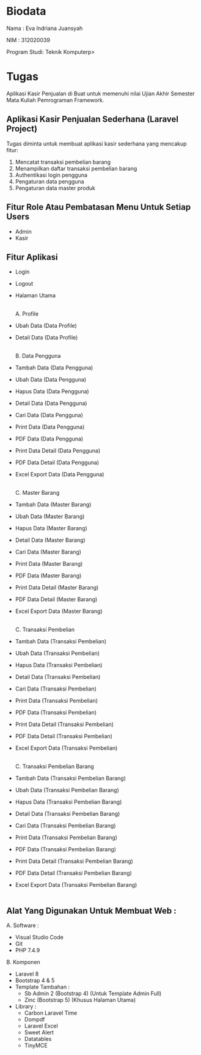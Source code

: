 # Biodata 

<p>Nama : Eva Indriana Juansyah</p>
<p>NIM : 312020039</p>
<p>Program Studi: Teknik Komputerp>

# Tugas

Aplikasi Kasir Penjualan di Buat untuk memenuhi nilai Ujian Akhir Semester Mata Kuliah Pemrograman Framework.

## Aplikasi Kasir  Penjualan Sederhana (Laravel Project) 

Tugas diminta untuk membuat aplikasi kasir sederhana yang mencakup fitur:

1. Mencatat transaksi pembelian barang
2. Menampilkan daftar transaksi pembelian barang
3. Authentikasi login pengguna
4. Pengaturan data pengguna
5. Pengaturan data master produk


## Fitur Role Atau Pembatasan Menu Untuk Setiap Users

-   Admin
-   Kasir

## Fitur Aplikasi

-   Login<br>
-   Logout<br>
-   Halaman Utama<br><br>

    A. Profile<br>

-   Ubah Data (Data Profile)<br>
-   Detail Data (Data Profile)<br><br>

    B. Data Pengguna<br>

-   Tambah Data (Data Pengguna)<br>
-   Ubah Data (Data Pengguna)<br>
-   Hapus Data (Data Pengguna)<br>
-   Detail Data (Data Pengguna)<br>
-   Cari Data (Data Pengguna)<br>
-   Print Data (Data Pengguna)<br>
-   PDF Data (Data Pengguna)<br>
-   Print Data Detail (Data Pengguna)<br>
-   PDF Data Detail (Data Pengguna)<br>
-   Excel Export Data (Data Pengguna)<br><br>

    C. Master Barang<br>

-   Tambah Data (Master Barang)<br>
-   Ubah Data (Master Barang)<br>
-   Hapus Data (Master Barang)<br>
-   Detail Data (Master Barang)<br>
-   Cari Data (Master Barang)<br>
-   Print Data (Master Barang)<br>
-   PDF Data (Master Barang)<br>
-   Print Data Detail (Master Barang)<br>
-   PDF Data Detail (Master Barang)<br>
-   Excel Export Data (Master Barang)<br><br>

    C. Transaksi Pembelian<br>

-   Tambah Data (Transaksi Pembelian)<br>
-   Ubah Data (Transaksi Pembelian)<br>
-   Hapus Data (Transaksi Pembelian)<br>
-   Detail Data (Transaksi Pembelian)<br>
-   Cari Data (Transaksi Pembelian)<br>
-   Print Data (Transaksi Pembelian)<br>
-   PDF Data (Transaksi Pembelian)<br>
-   Print Data Detail (Transaksi Pembelian)<br>
-   PDF Data Detail (Transaksi Pembelian)<br>
-   Excel Export Data (Transaksi Pembelian)<br><br>

    C. Transaksi Pembelian Barang<br>

-   Tambah Data (Transaksi Pembelian Barang)<br>
-   Ubah Data (Transaksi Pembelian Barang)<br>
-   Hapus Data (Transaksi Pembelian Barang)<br>
-   Detail Data (Transaksi Pembelian Barang)<br>
-   Cari Data (Transaksi Pembelian Barang)<br>
-   Print Data (Transaksi Pembelian Barang)<br>
-   PDF Data (Transaksi Pembelian Barang)<br>
-   Print Data Detail (Transaksi Pembelian Barang)<br>
-   PDF Data Detail (Transaksi Pembelian Barang)<br>
-   Excel Export Data (Transaksi Pembelian Barang)<br><br>



## Alat Yang Digunakan Untuk Membuat Web :

A. Software :

-   Visual Studio Code
-   Git
-   PHP 7.4.9

B. Komponen

-   Laravel 8
-   Bootstrap 4 & 5
-   Template Tambahan :
    -   Sb Admin 2 (Bootstrap 4) (Untuk Template Admin Full)
    -   Zinc (Bootstrap 5) (Khusus Halaman Utama)
-   Library :
    -   Carbon Laravel Time
    -   Dompdf
    -   Laravel Excel
    -   Sweet Alert
    -   Datatables
    -   TinyMCE

